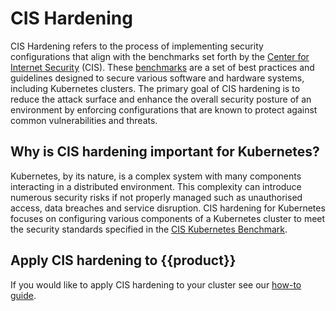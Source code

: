 # CIS Hardening 

CIS Hardening refers to the process of implementing security configurations that
align with the benchmarks set forth by the [Center for Internet Security] (CIS).
These [benchmarks] are a set of best practices and guidelines designed to secure
various software and hardware systems, including Kubernetes clusters. The 
primary goal of CIS hardening is to reduce the attack surface and enhance the 
overall security posture of an environment by enforcing configurations that are
known to protect against common vulnerabilities and threats.

## Why is CIS hardening important for Kubernetes?

Kubernetes, by its nature, is a complex system with many components interacting 
in a distributed environment. This complexity can introduce numerous security 
risks if not properly managed such as unauthorised access, data breaches and 
service disruption. CIS hardening for Kubernetes focuses on configuring various
components of a Kubernetes cluster to meet the security standards specified in 
the [CIS Kubernetes Benchmark].

## Apply CIS hardening to {{product}}

If you would like to apply CIS hardening to your cluster see our [how-to guide].

<!-- LINKS -->
[benchmarks]: https://www.cisecurity.org/cis-benchmarks 
[Center for Internet Security]: https://www.cisecurity.org/ 
[CIS Kubernetes Benchmark]: https://www.cisecurity.org/benchmark/kubernetes
[how-to guide]: ../howto/cis-hardening.md
